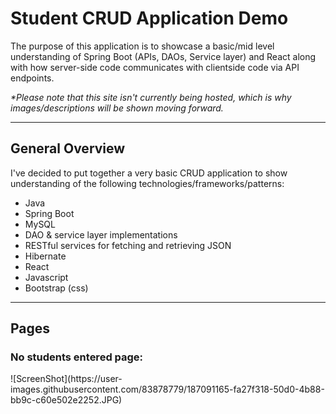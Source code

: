 <!DOCTYPE html>
<html>
<body>
  <h1>Student CRUD Application Demo</h1>
  <p>The purpose of this application is to showcase a basic/mid level understanding of Spring Boot (APIs, DAOs, Service layer) and React along with how server-side code communicates with clientside code via API endpoints.</p>
  <p><i>*Please note that this site isn't currently being hosted, which is why images/descriptions will be shown moving forward.</i></p>
  <hr>
  <h2>General Overview</h2>
  <p>I've decided to put together a very basic CRUD application to show understanding of the following technologies/frameworks/patterns:</p>
  <ul>
    <li>Java</li>
    <li>Spring Boot</li>
    <li>MySQL</li>
    <li>DAO & service layer implementations</li>
    <li>RESTful services for fetching and retrieving JSON</li>
    <li>Hibernate</li>
    <li>React</li>
    <li>Javascript</li>
    <li>Bootstrap (css)</li>
  </ul>
  <hr>
  <h2>Pages</h2>
  <h3>No students entered page:</h3>
  ![ScreenShot](https://user-images.githubusercontent.com/83878779/187091165-fa27f318-50d0-4b88-bb9c-c60e502e2252.JPG)
</body>
